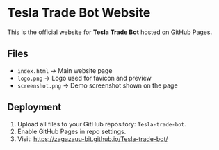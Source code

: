 # Tesla Trade Bot Website

This is the official website for **Tesla Trade Bot** hosted on GitHub Pages.

## Files
- `index.html` → Main website page
- `logo.png` → Logo used for favicon and preview
- `screenshot.png` → Demo screenshot shown on the page

## Deployment
1. Upload all files to your GitHub repository: `Tesla-trade-bot`.
2. Enable GitHub Pages in repo settings.
3. Visit: https://zagazauu-bit.github.io/Tesla-trade-bot/
